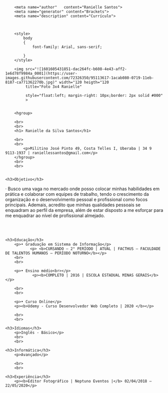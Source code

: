 <!DOCTYPE HTML>
<html lang="pt-BR">
    <head>
    <title>Meu currículo</title>
        <meta charset="utf-8">
        
        <meta name="author"   content="Ranielle Santos">
        <meta name="generator" content="Brackets">
        <meta name="description" content="Currículo">
        
        
        
        <style>
            body 
            {
                font-family: Arial, sans-serif;
                
            }
        </style>
        

</head>
    <body>
        
        <img src="![1601605431851-dac264fc-b608-4e43-aff2-1e6d78f9984a_0001](https://user-images.githubusercontent.com/72326350/95113617-1acab080-0719-11eb-8187-ca771362270b.jpg)" width="120 heigth="120
             title="Foto 3x4 Ranielle"
             
             style="float:left; margin-right: 10px;border: 2px solid #000"
             >
        
        
        <hgroup>
        
        <br>
        <br>
        <h1> Ranielle da Silva Santos</h1>
        
        <br>
        <br>
            <p>Militino José Pinto 49, Costa Telles I, Uberaba | 34 9 9113-1937 | raniellessantos@gmail.com</p>
        </hgroup>
        <br>
        <br>
        
        
    <h3>Objetivo</h3>
<p>
    · Busco uma vaga no mercado onde posso colocar minhas habilidades em prática e colaborar com
equipes de trabalho, tendo o crescimento da organização e o desenvolvimento pessoal e profissional
como focos principais. Ademais, acredito que minhas qualidades pessoais se enquadram ao perfil da
empresa, além de estar disposto a me esforçar para me enquadrar ao nível de profissional almejado. 
        </p>
        <br>
        <br>
        
    <h3>Educação</h3>
        <p>• Graduação em Sistema de Informação</p>
               <p> <b>CURSANDO – 2° PERÍODO | ATUAL | FACTHUS – FACULDADE DE TALENTOS HUMANOS – PERÍODO NOTURNO</b></p>
        <br>
        <br>
        
        <p>• Ensino médio<br></p>
                <p><b>COMPLETO | 2016 | ESCOLA ESTADUAL MINAS GERAIS</b></p>
        
        <br>
        <br>
        
        <p>• Curso Online</p>
        <p><b>Udemy - Curso Desenvolvedor Web Completo | 2020 </b></p>
        
        <br>
        <br>
        
    <h3>Idiomas</h3>
        <p>Inglês - Básico</p>
        <br>
        <br>
        
    <h3>Informática</h3>
        <p>Avançado</p>
        
        <br>
        <br>
        
    <h3>Experiência</h3>
        <p><b>Editor Fotográfico | Neptuno Eventos |</b> 02/04/2018 – 22/05/2020</p>
            
        
 
        
        
</body>
    
</html>
